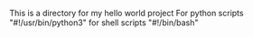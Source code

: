 This is a directory for my hello world project
For python scripts "#!/usr/bin/python3"
for shell scripts "#!/bin/bash"
